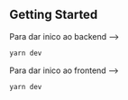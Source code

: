 ## Getting Started

Para dar inico ao backend -->

```bash
yarn dev
```

Para dar inico ao frontend -->

```bash
yarn dev
```
